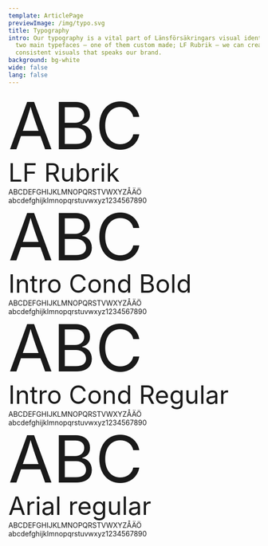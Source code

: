 ```yaml
---
template: ArticlePage
previewImage: /img/typo.svg
title: Typography
intro: Our typography is a vital part of Länsförsäkringars visual identity. With
  two main typefaces – one of them custom made; LF Rubrik – we can create
  consistent visuals that speaks our brand.
background: bg-white
wide: false
lang: false
---
```

<LfuiWrapper>
<div class="container  bb-2 py-1">	

  <div class="row">	
    <div class="col-md-5">	
     <div class="font-serif text-primary" style="font-size:130px;line-height: 1">ABC</div>	
    </div>	
    <div class="col-md-7">	
      <div class="font-serif text-primary" style="font-size:50px;line-height: 59px;">LF Rubrik</div>	
      <span class="font-serif text-primary">ABCDEFGHIJKLMNOPQRSTVWXYZÅÄÖ<br/>abcdefghijklmnopqrstuvwxyz1234567890</span>	
    </div>	
  </div>	
</div>	
<div class="container bb-2 py-1">	
  <div class="row">	
    <div class="col-md-5">	
     <div class="font-sans-serif text-primary font-weight-bold"  style="font-size:130px;line-height: 1">ABC</div>	
    </div>	
    <div class="col-md-7">	
      <div class="font-sans-serif text-primary font-weight-bold" style="font-size:50px;line-height: 59px;">Intro Cond Bold</div>	
      <span class="font-sans-serif text-primary font-weight-bold">ABCDEFGHIJKLMNOPQRSTVWXYZÅÄÖ<br/>abcdefghijklmnopqrstuvwxyz1234567890</span>	
    </div>	
  </div>	
</div>	
<div class="container bb-2 py-1">	
  <div class="row">	
    <div class="col-md-5">	
     <div class="font-sans-serif text-primary"  style="font-size:130px;line-height: 1;">ABC</div>	
    </div>	
    <div class="col-md-7">	
      <div class="font-sans-serif text-primary" style="font-size:50px;line-height: 59px;">Intro Cond Regular</div>	
      <span class="font-sans-serif text-primary ">ABCDEFGHIJKLMNOPQRSTVWXYZÅÄÖ<br/>abcdefghijklmnopqrstuvwxyz1234567890</span>	
    </div>	
  </div>	
</div>	
<div class="container bb-2">	
  <div class="row">	
    <div class="col-md-5">	
     <div class="font-base "  style="font-size:130px;line-height: 1">ABC</div>	
    </div>	
    <div class="col-md-7">	
      <div class="font-base text-primary" style="font-size:50px;line-height: 59px;">Arial regular</div>	
      <span class="font-base ">ABCDEFGHIJKLMNOPQRSTVWXYZÅÄÖ<br/>abcdefghijklmnopqrstuvwxyz1234567890</span>	
    </div>	
  </div>	
</div>
</LfuiWrapper>